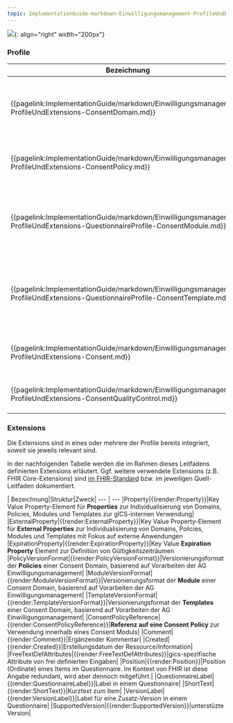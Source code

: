 ```yaml
---
topic: ImplementationGuide-markdown-Einwilligungsmanagement-ProfileUndExtensions
---
```

![](https://www.ths-greifswald.de/wp-content/uploads/2019/01/Design-Logo-THS-deutsch-271-padding.png){: align="right" width="200px"}

### Profile

| Bezeichnung|Zweck|
--- | ---
|{{pagelink:ImplementationGuide/markdown/Einwilligungsmanagement-ProfileUndExtensions-ConsentDomain.md}}|Abgeleitetes Profil von ResearchStudy gemäß AG Einwilligungsmanagement ergänzt um verschiedene DomainProperties und differenzierte Versionierungsangaben|
|{{pagelink:ImplementationGuide/markdown/Einwilligungsmanagement-ProfileUndExtensions-ConsentPolicy.md}}|Spezifikation von Einwilligungspolicies als Voraussetzung für Definition von Einwilligungsmodulen.|
|{{pagelink:ImplementationGuide/markdown/Einwilligungsmanagement-ProfileUndExtensions-QuestionnaireProfile-ConsentModule.md}}|Abgeleitetes Profil von TemplateModule gemäß AG Einwilligungsmanagement ergänzt um verschiedene Properties und ExternalProperties, sowie Referenzierungsmöglichkeit auf ConsentDomain|
|{{pagelink:ImplementationGuide/markdown/Einwilligungsmanagement-ProfileUndExtensions-QuestionnaireProfile-ConsentTemplate.md}}|Abgeleitetes Profil von TemplateFrame gemäß AG Einwilligungsmanagement ergänzt um verschiedene Properties und ExternalProperties, sowie Referenzierungsmöglichkeit auf ConsentDomain|
|{{pagelink:ImplementationGuide/markdown/Einwilligungsmanagement-ProfileUndExtensions-Consent.md}}|Abgeleitetes Profil von Consent gemäß AG Einwilligungsmanagement ergänzt um ExternalProperties|
|{{pagelink:ImplementationGuide/markdown/Einwilligungsmanagement-ProfileUndExtensions-ConsentQualityControl.md}}|Abgeleitetes Profil von VerificationResult ergänzt um ExternalProperties und Comment|

### Extensions

Die Extensions sind in eines oder mehrere der Profile bereits integriert, soweit sie jeweils relevant sind.

In der nachfolgenden Tabelle werden die im Rahmen dieses Leitfadens definierten Extensions erläutert. Ggf. weitere verwendete Extensions (z.B. FHIR Core-Extensions) sind [im FHIR-Standard](http://www.hl7.org/fhir/extensibility-registry.html) bzw. im jeweiligen Quell-Leitfaden dokumentiert.

| Bezeichnung|Struktur|Zweck|
--- | ---
|Property|{{render:Property}}|Key Value Property-Element für **Properties** zur Individualisierung von Domains, Policies, Modules und Templates zur gICS-internen Verwendung|
|ExternalProperty|{{render:ExternalProperty}}|Key Value Property-Element für **External Properties** zur Individualisierung von Domains, Policies, Modules und Templates mit Fokus auf externe Anwendungen
|ExpirationProperty|{{render:ExpirationProperty}}|Key Value **Expiration Property** Element zur Definition von Gültigkeitszeiträumen
|PolicyVersionFormat|{{render:PolicyVersionFormat}}|Versionierungsformat der **Policies** einer Consent Domain, basierend auf Vorarbeiten der AG Einwilligungsmanagement|
|ModuleVersionFormat|{{render:ModuleVersionFormat}}|Versionierungsformat der **Module** einer Consent Domain, basierend auf Vorarbeiten der AG Einwilligungsmanagement|
|TemplateVersionFormat|{{render:TemplateVersionFormat}}|Versionierungsformat der **Templates** einer Consent Domain, basierend auf Vorarbeiten der AG Einwilligungsmanagement|
|ConsentPolicyReference|{{render:ConsentPolicyReference}}|**Referenz auf eine Consent Policy** zur Verwendung innerhalb eines Consent Moduls|
|Comment|{{render:Comment}}|Ergänzender Kommentar|
|Created|{{render:Created}}|Erstellungsdatum der Ressource/Information|
|FreeTextDefAttributes|{{render:FreeTextDefAttributes}}|gics-spezifische Attribute von frei definierten Eingaben|
|Position|{{render:Position}}|Position (Ordinate) eines Items im Questionnaire. Im Kontext von FHIR ist diese Angabe redundant, wird aber dennoch mitgeführt.|
|QuestionnaireLabel|{{render:QuestionnaireLabel}}|Label in einem Questionnaire|
|ShortText|{{render:ShortText}}|Kurztext zum Item|
|VersionLabel|{{render:VersionLabel}}|Label für eine Zusatz-Version in einem Questionnaire|
|SupportedVersion|{{render:SupportedVersion}}|unterstüzte Version|
